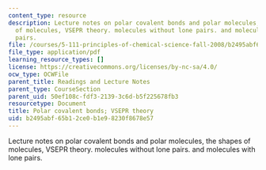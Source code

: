 ```yaml
---
content_type: resource
description: Lecture notes on polar covalent bonds and polar molecules, the shapes
  of molecules, VSEPR theory. molecules without lone pairs. and molecules with lone
  pairs.
file: /courses/5-111-principles-of-chemical-science-fall-2008/b2495abf65b12ce0b1e98230f8678e57_lecnotes13.pdf
file_type: application/pdf
learning_resource_types: []
license: https://creativecommons.org/licenses/by-nc-sa/4.0/
ocw_type: OCWFile
parent_title: Readings and Lecture Notes
parent_type: CourseSection
parent_uid: 50ef108c-fdf3-2139-3c6d-b5f225678fb3
resourcetype: Document
title: Polar covalent bonds; VSEPR theory
uid: b2495abf-65b1-2ce0-b1e9-8230f8678e57
---
```

Lecture notes on polar covalent bonds and polar molecules, the shapes of molecules, VSEPR theory. molecules without lone pairs. and molecules with lone pairs.